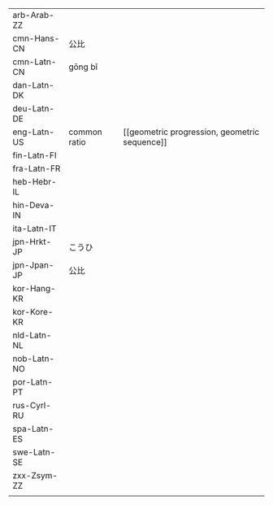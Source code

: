 | | | |
|-|-|-|
| arb-Arab-ZZ |  |  |
| cmn-Hans-CN | 公比 |  |
| cmn-Latn-CN | gōng bǐ |  |
| dan-Latn-DK |  |  |
| deu-Latn-DE |  |  |
| eng-Latn-US | common ratio | [[geometric progression, geometric sequence]] |
| fin-Latn-FI |  |  |
| fra-Latn-FR |  |  |
| heb-Hebr-IL |  |  |
| hin-Deva-IN |  |  |
| ita-Latn-IT |  |  |
| jpn-Hrkt-JP | こうひ |  |
| jpn-Jpan-JP | 公比 |  |
| kor-Hang-KR |  |  |
| kor-Kore-KR |  |  |
| nld-Latn-NL |  |  |
| nob-Latn-NO |  |  |
| por-Latn-PT |  |  |
| rus-Cyrl-RU |  |  |
| spa-Latn-ES |  |  |
| swe-Latn-SE |  |  |
| zxx-Zsym-ZZ |  |  |
|  |  |  |